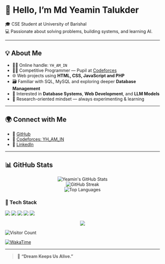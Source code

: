 # 👋 Hello, I’m Md Yeamin Talukder

🎓 CSE Student at University of Barishal  
💻 Passionate about solving problems, building systems, and learning AI.

---

## 💡 About Me

- 🧑‍💼 Online handle: `YH_AM_IN`
- 🧑‍💻 Competitive Programmer — Pupil at <a href="https://codeforces.com/profile/YH_AM-IN" target="_blank">Codeforces</a>
- 🌐 Web projects using **HTML, CSS, JavaScript and PHP**
- 🗃️ Familiar with SQL, MySQL and exploring deeper **Database Management**
- 💾 Interested in **Database Systems**, **Web Development**, and **LLM Models**
- 🧠 Research-oriented mindset — always experimenting & learning

---

## 🌍 Connect with Me

- 🔗 <a href="https://github.com/Yeamin-Talukder" target="_blank">GitHub</a>  
- 🔗 <a href="https://codeforces.com/profile/YH_AM-IN" target="_blank">Codeforces: YH_AM_IN</a>  
- 🔗 <a href="https://www.linkedin.com/in/yh-am-in" target="_blank">LinkedIn</a>

---

## 📊 GitHub Stats

<p align="center">
  <img src="https://github-readme-stats.vercel.app/api?username=Yeamin-Talukder&show_icons=true&theme=tokyonight" alt="Yeamin's GitHub Stats" />
  <br/>
  <img src="https://github-readme-streak-stats.herokuapp.com/?user=Yeamin-Talukder&theme=tokyonight" alt="GitHub Streak" />
  <br/>
  <img src="https://github-readme-stats.vercel.app/api/top-langs/?username=Yeamin-Talukder&layout=compact&theme=tokyonight" alt="Top Languages" />
</p>


### 🧰 Tech Stack
<p>
  <img src="https://img.shields.io/badge/C++-00599C?style=for-the-badge&logo=cplusplus&logoColor=white"/>
  <img src="https://img.shields.io/badge/PHP-777BB4?style=for-the-badge&logo=php&logoColor=white"/>
  <img src="https://img.shields.io/badge/MySQL-4479A1?style=for-the-badge&logo=mysql&logoColor=white"/>
  <img src="https://img.shields.io/badge/HTML5-E34F26?style=for-the-badge&logo=html5&logoColor=white"/>
  <img src="https://img.shields.io/badge/CSS3-1572B6?style=for-the-badge&logo=css3&logoColor=white"/>
</p>

<p align="center">
  <img src="https://github-profile-trophy.vercel.app/?username=Yeamin-Talukder&theme=tokyonight&no-frame=true" />
</p>

![Visitor Count](https://komarev.com/ghpvc/?username=Yeamin-Talukder&color=blue)

<!-- WakaTime stats -->
<!-- Replace `your_wakatime_username` -->
[![WakaTime](https://wakatime.com/badge/user/YH_AM_IN.svg)](https://wakatime.com/@YH_AM_IN)



---

> 🧭 **“Dream Keeps Us Alive.”**  

